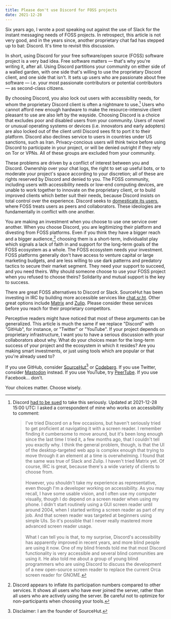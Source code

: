 ```yaml
---
title: Please don't use Discord for FOSS projects
date: 2021-12-28
---
```


Six years ago, I wrote a post speaking out against the use of Slack for the
instant messaging needs of FOSS projects. In retrospect, this article is not
very good, and in the years since, another proprietary chat fad has stepped up
to bat: Discord. It's time to revisit this discussion.

[previously]: https://drewdevault.com/2015/11/01/Please-stop-using-slack.html

In short, using Discord for your free software/open source (FOSS) software
project is a very bad idea. Free software matters &mdash; that's why you're
writing it, after all. Using Discord partitions your community on either side of
a walled garden, with one side that's willing to use the proprietary Discord
client, and one side that isn't. It sets up users who are passionate about free
software &mdash; i.e. your most passionate contributors or potential
contributors &mdash; as second-class citizens.

By choosing Discord, you also lock out users with accessibility needs, for whom
the proprietary Discord client is often a nightmare to use.[^1] Users who cannot
afford new enough hardware to make the resource-intensive client pleasant to use
are also left by the wayside. Choosing Discord is a choice that excludes poor
and disabled users from your community. Users of novel or unusual operating
systems or devices (i.e. innovators and early adopters) are also locked out of
the client until Discord sees fit to port it to their platform. Discord also
declines service to users in countries under US sanctions, such as Iran.
Privacy-concious users will think twice before using Discord to participate in
your project, or will be denied outright if they rely on Tor or VPNs. All of
these groups are excluded from your community.

[^1]: Discord [had to be
  sued](https://www.lflegal.com/2021/10/discord-agreement/) to take this
  seriously. Updated at 2021-12-28 15:00 UTC: I asked a correspondent of mine who works on accessibility to
  comment:<br /><blockquote>I've tried Discord on a few occasions, but haven't seriously tried to
get proficient at navigating it with a screen reader. I remember finding
it cumbersome to move around, but it's been long enough since the last
time I tried it, a few months ago, that I couldn't tell you exactly why.
I think the general problem, though, is that the UI of the
desktop-targeted web app is complex enough that trying to move through
it an element at a time is overwhelming. I found that the same was true
of Slack and Zulip. I haven't tried Matrix yet. Of course, IRC is great,
because there's a wide variety of clients to choose from.<br /><br />
However, you shouldn't take my experience as representative, even though
I'm a developer working on accessibility. As you may recall, I have some
usable vision, and I often use my computer visually, though I do depend
on a screen reader when using my phone. I didn't start routinely using a
GUI screen reader until around 2004, when I started writing a screen
reader as part of my job. And that screen reader was targeted at
beginners using simple UIs. So it's possible that I never really
mastered more advanced screen reader usage.<br /><br />
What I can tell you is that, to my surprise, Discord's accessibility has
apparently improved in recent years, and more blind people are using it now. One
of my blind friends told me that most Discord functionality is very accessible
and several blind communities are using it. He also told me about a group of
young blind programmers who are using Discord to discuss the development of a
new open-source screen reader to replace the current Orca screen reader for
GNOME.
  </blockquote>

These problems are driven by a conflict of interest between you and Discord.
Ownership over your chat logs, the right to set up useful bots, or to moderate
your project's space according to your discretion; all of these are rights
reserved by Discord and denied to you. The FOSS community, including users with
accessibility needs or low-end computing devices, are unable to work together to
innovate on the proprietary client, or to build improved clients which better
suit their needs, because Discord insists on total control over the experience.
Discord seeks to [domesticate its users][0], where FOSS treats users as peers
and collaborators. These ideologies are fundamentally in conflict with one
another.

[0]: https://seirdy.one/2021/01/27/whatsapp-and-the-domestication-of-users.html

You are making an investment when you choose to use one service over another.
When you choose Discord, you are legitimizing their platform and divesting from
FOSS platforms. Even if you think they have a bigger reach and a bigger
audience,[^2] choosing them is a short-term, individualist play which signals a
lack of faith in and support for the long-term goals of the FOSS ecosystem as a
whole. The FOSS ecosystem needs your investment. FOSS platforms generally don't
have access to venture capital or large marketing budgets, and are less willing
to use dark patterns and predatory tactics to secure their market segment. They
need your support to succeed, and you need theirs. Why should someone choose to
use your FOSS project when you refused to choose theirs? Solidarity and mutual
support is the key to success.

[^2]: Discord appears to inflate its participation numbers compared to other services. It shows all users who have ever joined the server, rather than all users who are actively using the server. Be careful not to optimize for non-participants when choosing your tools.

There are great FOSS alternatives to Discord or Slack. SourceHut has been
investing in IRC by building more accessible services like [chat.sr.ht]. Other
great options include [Matrix] and [Zulip]. Please consider these services
before you reach for their proprietary competitors.

[chat.sr.ht]: https://sourcehut.org/blog/2021-11-29-announcing-the-chat.sr.ht-public-beta/
[Matrix]: https://matrix.org
[Zulip]: https://zulip.com

Perceptive readers might have noticed that most of these arguments can be
generalized. This article is much the same if we replace "Discord" with
"GitHub", for instance, or "Twitter" or "YouTube". If your project depends on
proprietary infrastructure, I want you to have a serious discussion with your
collaborators about why. What do your choices mean for the long-term success of
your project and the ecosystem in which it resides? Are you making smart
investments, or just using tools which are popular or that you're already used
to?

If you use GitHub, consider [SourceHut](https://sourcehut.org)[^3] or
[Codeberg]. If you use Twitter, consider [Mastodon] instead. If you use YouTube,
try [PeerTube]. If you use Facebook... don't.

Your choices matter. Choose wisely.

[codeberg]: https://codeberg.org
[GitLab]: https://gitlab.com
[Mastodon]: https://joinmastodon.org
[PeerTube]: https://joinpeertube.org

[^3]: Disclaimer: I am the founder of SourceHut.
